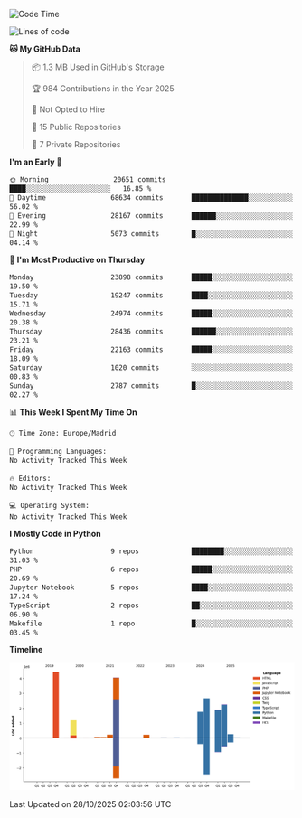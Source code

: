 <!--START_SECTION:waka-->
![Code Time](http://img.shields.io/badge/Code%20Time-839%20hrs%2038%20mins-blue)

![Lines of code](https://img.shields.io/badge/From%20Hello%20World%20I%27ve%20Written-19.2%20million%20lines%20of%20code-blue)

**🐱 My GitHub Data** 

> 📦 1.3 MB Used in GitHub's Storage 
 > 
> 🏆 984 Contributions in the Year 2025
 > 
> 🚫 Not Opted to Hire
 > 
> 📜 15 Public Repositories 
 > 
> 🔑 7 Private Repositories 
 > 
**I'm an Early 🐤** 

```text
🌞 Morning                20651 commits       ████░░░░░░░░░░░░░░░░░░░░░   16.85 % 
🌆 Daytime                68634 commits       ██████████████░░░░░░░░░░░   56.02 % 
🌃 Evening                28167 commits       ██████░░░░░░░░░░░░░░░░░░░   22.99 % 
🌙 Night                  5073 commits        █░░░░░░░░░░░░░░░░░░░░░░░░   04.14 % 
```
📅 **I'm Most Productive on Thursday** 

```text
Monday                   23898 commits       █████░░░░░░░░░░░░░░░░░░░░   19.50 % 
Tuesday                  19247 commits       ████░░░░░░░░░░░░░░░░░░░░░   15.71 % 
Wednesday                24974 commits       █████░░░░░░░░░░░░░░░░░░░░   20.38 % 
Thursday                 28436 commits       ██████░░░░░░░░░░░░░░░░░░░   23.21 % 
Friday                   22163 commits       █████░░░░░░░░░░░░░░░░░░░░   18.09 % 
Saturday                 1020 commits        ░░░░░░░░░░░░░░░░░░░░░░░░░   00.83 % 
Sunday                   2787 commits        █░░░░░░░░░░░░░░░░░░░░░░░░   02.27 % 
```


📊 **This Week I Spent My Time On** 

```text
🕑︎ Time Zone: Europe/Madrid

💬 Programming Languages: 
No Activity Tracked This Week

🔥 Editors: 
No Activity Tracked This Week

💻 Operating System: 
No Activity Tracked This Week
```

**I Mostly Code in Python** 

```text
Python                   9 repos             ████████░░░░░░░░░░░░░░░░░   31.03 % 
PHP                      6 repos             █████░░░░░░░░░░░░░░░░░░░░   20.69 % 
Jupyter Notebook         5 repos             ████░░░░░░░░░░░░░░░░░░░░░   17.24 % 
TypeScript               2 repos             ██░░░░░░░░░░░░░░░░░░░░░░░   06.90 % 
Makefile                 1 repo              █░░░░░░░░░░░░░░░░░░░░░░░░   03.45 % 
```



**Timeline**

![Lines of Code chart](https://raw.githubusercontent.com/danisoronellas/danisoronellas/main/assets/bar_graph.png)


 Last Updated on 28/10/2025 02:03:56 UTC
<!--END_SECTION:waka-->

